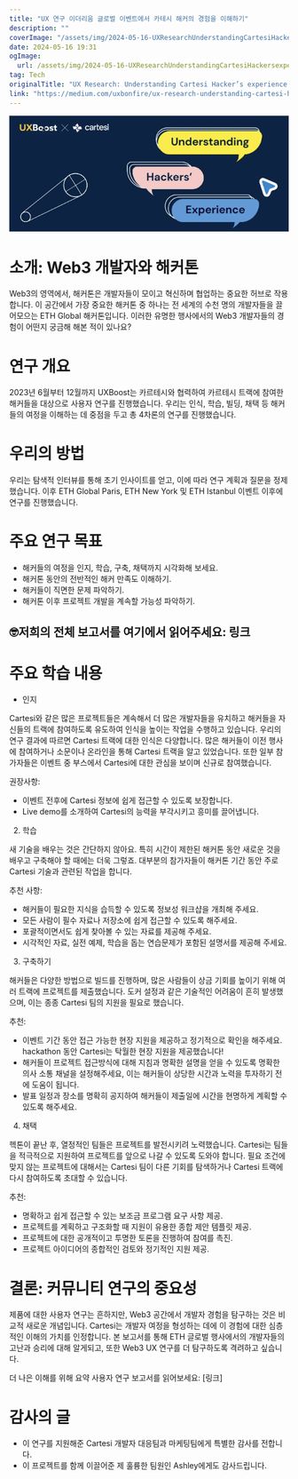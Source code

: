 ```yaml
---
title: "UX 연구 이더리움 글로벌 이벤트에서 카테시 해커의 경험을 이해하기"
description: ""
coverImage: "/assets/img/2024-05-16-UXResearchUnderstandingCartesiHackersexperienceinETHglobalevents_0.png"
date: 2024-05-16 19:31
ogImage: 
  url: /assets/img/2024-05-16-UXResearchUnderstandingCartesiHackersexperienceinETHglobalevents_0.png
tag: Tech
originalTitle: "UX Research: Understanding Cartesi Hacker’s experience in ETH global events"
link: "https://medium.com/uxbonfire/ux-research-understanding-cartesi-hackers-experience-in-eth-global-events-193adab05477"
---
```



![image](/assets/img/2024-05-16-UXResearchUnderstandingCartesiHackersexperienceinETHglobalevents_0.png)

# 소개: Web3 개발자와 해커톤

Web3의 영역에서, 해커톤은 개발자들이 모이고 혁신하며 협업하는 중요한 허브로 작용합니다. 이 공간에서 가장 중요한 해커톤 중 하나는 전 세계의 수천 명의 개발자들을 끌어모으는 ETH Global 해커톤입니다. 이러한 유명한 행사에서의 Web3 개발자들의 경험이 어떤지 궁금해 해본 적이 있나요?

# 연구 개요

<div class="content-ad"></div>

2023년 6월부터 12월까지 UXBoost는 카르테시와 협력하여 카르테시 트랙에 참여한 해커들을 대상으로 사용자 연구를 진행했습니다. 우리는 인식, 학습, 빌딩, 채택 등 해커들의 여정을 이해하는 데 중점을 두고 총 4차론의 연구를 진행했습니다.

# 우리의 방법

우리는 탐색적 인터뷰를 통해 초기 인사이트를 얻고, 이에 따라 연구 계획과 질문을 정제했습니다. 이후 ETH Global Paris, ETH New York 및 ETH Istanbul 이벤트 이후에 연구를 진행했습니다.

# 주요 연구 목표

<div class="content-ad"></div>

- 해커들의 여정을 인지, 학습, 구축, 채택까지 시각화해 보세요.
- 해커톤 동안의 전반적인 해커 만족도 이해하기.
- 해커들이 직면한 문제 파악하기.
- 해커톤 이후 프로젝트 개발을 계속할 가능성 파악하기.

## 🤓저희의 전체 보고서를 여기에서 읽어주세요: 링크

# 주요 학습 내용

- 인지

<div class="content-ad"></div>

Cartesi와 같은 많은 프로젝트들은 계속해서 더 많은 개발자들을 유치하고 해커들을 자신들의 트랙에 참여하도록 유도하여 인식을 높이는 작업을 수행하고 있습니다. 우리의 연구 결과에 따르면 Cartesi 트랙에 대한 인식은 다양합니다. 많은 해커들이 이전 행사에 참여하거나 소문이나 온라인을 통해 Cartesi 트랙을 알고 있었습니다. 또한 일부 참가자들은 이벤트 중 부스에서 Cartesi에 대한 관심을 보이며 신규로 참여했습니다.

권장사항:

- 이벤트 전후에 Cartesi 정보에 쉽게 접근할 수 있도록 보장합니다.
- Live demo를 소개하여 Cartesi의 능력을 부각시키고 흥미를 끌어냅니다.

2. 학습

<div class="content-ad"></div>

새 기술을 배우는 것은 간단하지 않아요. 특히 시간이 제한된 해커톤 동안 새로운 것을 배우고 구축해야 할 때에는 더욱 그렇죠. 대부분의 참가자들이 해커톤 기간 동안 주로 Cartesi 기술과 관련된 작업을 합니다.

추천 사항:

- 해커들이 필요한 지식을 습득할 수 있도록 정보성 워크샵을 개최해 주세요.
- 모든 사람이 필수 자료나 저장소에 쉽게 접근할 수 있도록 해주세요.
- 포괄적이면서도 쉽게 찾아볼 수 있는 자료를 제공해 주세요.
- 시각적인 자료, 실전 예제, 학습을 돕는 연습문제가 포함된 설명서를 제공해 주세요.

3. 구축하기

<div class="content-ad"></div>

해커들은 다양한 방법으로 빌드를 진행하며, 많은 사람들이 상금 기회를 높이기 위해 여러 트랙에 프로젝트를 제출했습니다. 도커 설정과 같은 기술적인 어려움이 흔히 발생했으며, 이는 종종 Cartesi 팀의 지원을 필요로 했습니다.

추천:

- 이벤트 기간 동안 접근 가능한 현장 지원을 제공하고 정기적으로 확인을 해주세요. hackathon 동안 Cartesi는 탁월한 현장 지원을 제공했습니다!
- 해커들이 프로젝트 접근방식에 대해 지침과 명확한 설명을 얻을 수 있도록 명확한 의사 소통 채널을 설정해주세요, 이는 해커들이 상당한 시간과 노력을 투자하기 전에 도움이 됩니다.
- 발표 일정과 장소를 명확히 공지하여 해커들이 제출일에 시간을 현명하게 계획할 수 있도록 해주세요.

4. 채택

<div class="content-ad"></div>

헥톤이 끝난 후, 열정적인 팀들은 프로젝트를 발전시키려 노력했습니다. Cartesi는 팀들을 적극적으로 지원하여 프로젝트를 앞으로 나갈 수 있도록 도와야 합니다. 필요 조건에 맞지 않는 프로젝트에 대해서는 Cartesi 팀이 다른 기회를 탐색하거나 Cartesi 트랙에 다시 참여하도록 초대할 수 있습니다.

추천:

- 명확하고 쉽게 접근할 수 있는 보조금 프로그램 요구 사항 제공.
- 프로젝트를 계획하고 구조화할 때 지원이 유용한 종합 제안 템플릿 제공.
- 프로젝트에 대한 공개적이고 투명한 토론을 진행하여 참여를 촉진.
- 프로젝트 아이디어의 종합적인 검토와 정기적인 지원 제공.

# 결론: 커뮤니티 연구의 중요성

<div class="content-ad"></div>

제품에 대한 사용자 연구는 흔하지만, Web3 공간에서 개발자 경험을 탐구하는 것은 비교적 새로운 개념입니다. Cartesi는 개발자 여정을 형성하는 데에 이 경험에 대한 심층적인 이해의 가치를 인정합니다. 본 보고서를 통해 ETH 글로벌 행사에서의 개발자들의 고난과 승리에 대해 알게되고, 또한 Web3 UX 연구를 더 탐구하도록 격려하고 싶습니다.

더 나은 이해를 위해 요약 사용자 연구 보고서를 읽어보세요: [링크]

# 감사의 글

- 이 연구를 지원해준 Cartesi 개발자 대응팀과 마케팅팀에게 특별한 감사를 전합니다.
- 이 프로젝트를 함께 이끌어준 제 훌륭한 팀원인 Ashley에게도 감사드립니다.